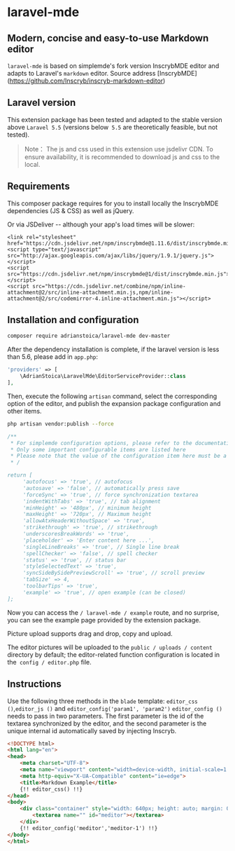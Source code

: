 # laravel-mde

## Modern, concise and easy-to-use Markdown editor

`laravel-mde` is based on simplemde's fork version InscrybMDE editor and adapts to Laravel's `markdown` editor. Source address [InscrybMDE] (https://github.com/Inscryb/inscryb-markdown-editor)

## Laravel version

This extension package has been tested and adapted to the stable version above `Laravel 5.5` (versions below` 5.5` are theoretically feasible, but not tested).
> Note：
> The js and css used in this extension use jsdelivr CDN. To ensure availability, it is recommended to download js and css to the local.

## Requirements
This composer package requires for you to install locally the InscrybMDE dependencies (JS & CSS) as well as jQuery.

Or via JSDeliver -- although your app's load times will be slower:

```
<link rel="stylesheet" href="https://cdn.jsdelivr.net/npm/inscrybmde@1.11.6/dist/inscrybmde.min.css">
<script type="text/javascript" src="http://ajax.googleapis.com/ajax/libs/jquery/1.9.1/jquery.js"></script>
<script src="https://cdn.jsdelivr.net/npm/inscrybmde@1/dist/inscrybmde.min.js"></script>
<script src="https://cdn.jsdelivr.net/combine/npm/inline-attachment@2/src/inline-attachment.min.js,npm/inline-attachment@2/src/codemirror-4.inline-attachment.min.js"></script>
```

## Installation and configuration

```bash
composer require adrianstoica/laravel-mde dev-master
```
After the dependency installation is complete, if the laravel version is less than 5.6, please add in `app.php`:

```php
'providers' => [
    \AdrianStoica\LaravelMde\EditorServiceProvider::class
],
```

Then, execute the following `artisan` command, select the corresponding option of the editor, and publish the expansion package configuration and other items.
```bash
php artisan vendor:publish --force
```

```php
/**
 * For simplemde configuration options, please refer to the documentation: https://github.com/Inscryb/inscryb-markdown-editor for specific settings
 * Only some important configurable items are listed here
 * Please note that the value of the configuration item here must be a string `true` or` false`
 * /

return [
     'autofocus' => 'true', // autofocus
     'autosave' => 'false', // automatically press save
     'forceSync' => 'true', // force synchronization textarea
     'indentWithTabs' => 'true', // tab alignment
     'minHeight' => '480px', // minimum height
     'maxHeight' => '720px', // Maximum height
     'allowAtxHeaderWithoutSpace' => 'true',
     'strikethrough' => 'true', // strikethrough
     'underscoresBreakWords' => 'true',
     'placeholder' => 'Enter content here ...',
     'singleLineBreaks' => 'true', // Single line break
     'spellChecker' => 'false', // spell checker
     'status' => 'true', // status bar
     'styleSelectedText' => 'true',
     'syncSideBySidePreviewScroll' => 'true', // scroll preview
     'tabSize' => 4,
     'toolbarTips' => 'true',
     'example' => 'true', // open example (can be closed)
];
```

Now you can access the `/ laravel-mde / example` route, and no surprise, you can see the example page provided by the extension package.

Picture upload supports drag and drop, copy and upload.

The editor pictures will be uploaded to the `public / uploads / content` directory by default; the editor-related function configuration is located in the` config / editor.php` file.

## Instructions

Use the following three methods in the `blade` template: `editor_css ()`,`editor_js ()` and `editor_config('param1', 'param2')`
`editor_config ()` needs to pass in two parameters. The first parameter is the id of the textarea synchronized by the editor, and the second parameter is the unique internal id automatically saved by injecting Inscryb.

```html
<!DOCTYPE html>
<html lang="en">
<head>
    <meta charset="UTF-8">
    <meta name="viewport" content="width=device-width, initial-scale=1.0">
    <meta http-equiv="X-UA-Compatible" content="ie=edge">
    <title>Markdown Example</title>
    {!! editor_css() !!}
</head>
<body>
    <div class="container" style="width: 640px; height: auto; margin: 0 auto;">
        <textarea name="" id="meditor"></textarea>
    </div>
    {!! editor_config('meditor','meditor-1') !!}
</body>
</html>
```
